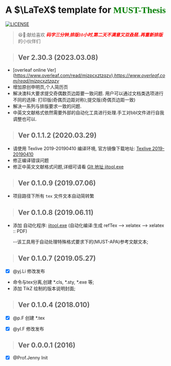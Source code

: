 #  A $\LaTeX$ template for <font face="verdana" color="green">MUST-Thesis</font> 
[![LICENSE](https://img.shields.io/badge/license-LaTeX%20Project%20Public%20License%20either%20version%201.3-blue.svg?style=flat-square)](http://www.latex-project.org/lppl.txt)

> 😆💬:献给喜欢 <font face="verdana" color="red">***码字三分钟,排版10小时,第二天不满意又双叒叕..再重新排版***</font>   的小伙伴们

> ##  Ver 2.30.3 (2023.03.08)

- [overleaf online Ver] (https://www.overleaf.com/read/mjzpcxztzqzv),_https://www.overleaf.com/read/mjzpcxztzqzv_
- 增加原创申明页,个人简历页
- 解决澳科大要求提交奇偶数页边距要一致问题. 用户可以通过文档类选项进行不同的选择: 打印版(奇偶页边距对称);提交版(奇偶页边距一致)
- 解决一系列与排版要求一致的问题.
- 中英文文献格式依然需要外部的自动化工具进行处理.手工对bbl文件进行自我调整也可以.

> ##  Ver 0.1.1.2 (2020.03.29)

- 请使用 Texlive 2019-20190410 编译环境, 官方镜像下载地址: [Texlive 2019-20190410](https://mirror.bjtu.edu.cn/CTAN/systems/texlive/Images/)
- 修正编译错误问题
- 修正中英文文献格式问题,详细可请看  [GIt 地址 iitool.exe](https://github.com/iihciyekub/MUST-iitool)

> ##  Ver 0.1.0.9 (2019.07.06)

- 项目路径下所有 `tex` 文件文本自动简转繁


> ##  Ver 0.1.0.8 (2019.06.11)

- 添加 自动化程序: [iitool.exe](https://github.com/iihciyekub/MUST-iitool) (自动化编译:生成 refTex --> xelatex --> xelatex :: PDF)

  [GitHub地址]: https://github.com/iihciyekub/MUST-iitool	"iitool.exe"

   --该工具用于自动处理特殊格式要求下的(MUST-APA)参考文献文本;


> ##  Ver 0.1.0.7 (2019.05.27)

- [x] @yj.Li 修改发布
- 命令与tex分离,创建 *.cls, *.sty, *.exe 等;
- 添加 TikZ 绘制的版本说明封面;


> ##  Ver 0.1.0.4 (2018.010)

- [x] @p.F 创建 *.tex 

- [x] @yl.F 修改发布


> ##  Ver 0.0.0.1 (2016)

- [x] @Prof.Jenny Init

